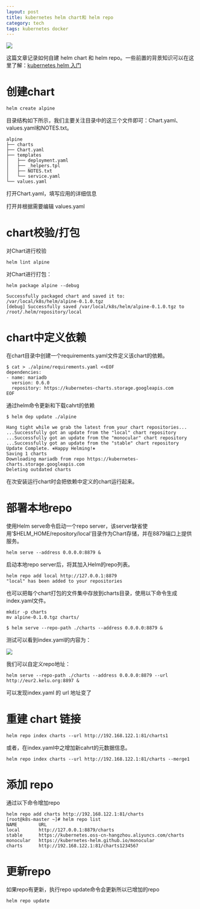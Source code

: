 ```yaml
---
layout: post
title: kubernetes helm chart和 helm repo
category: tech
tags: kubernetes docker
---
```

![](https://cdn.kelu.org/blog/tags/k8s.jpg)

这篇文章记录如何自建 helm chart 和 helm repo。一些前置的背景知识可以在这里了解：[kubernetes helm 入门](/tech/2018/05/05/k8s-helm-tutorial.html)

# 创建chart 

```
helm create alpine
```

目录结构如下所示，我们主要关注目录中的这三个文件即可：Chart.yaml、values.yaml和NOTES.txt。

```
alpine
├── charts
├── Chart.yaml
├── templates
│   ├── deployment.yaml
│   ├── _helpers.tpl
│   ├── NOTES.txt
│   └── service.yaml
└── values.yaml
```

打开Chart.yaml，填写应用的详细信息

打开并根据需要编辑 values.yaml

# chart校验/打包

对Chart进行校验

```
helm lint alpine
```

对Chart进行打包：

```
helm package alpine --debug

Successfully packaged chart and saved it to: /var/local/k8s/helm/alpine-0.1.0.tgz
[debug] Successfully saved /var/local/k8s/helm/alpine-0.1.0.tgz to /root/.helm/repository/local
```

# chart中定义依赖

在chart目录中创建一个requirements.yaml文件定义该chart的依赖。

```
$ cat > ./alpine/requirements.yaml <<EOF
dependencies:
- name: mariadb
  version: 0.6.0
  repository: https://kubernetes-charts.storage.googleapis.com
EOF
```

通过helm命令更新和下载cahrt的依赖

```
$ helm dep update ./alpine

Hang tight while we grab the latest from your chart repositories...
...Successfully got an update from the "local" chart repository
...Successfully got an update from the "monocular" chart repository
...Successfully got an update from the "stable" chart repository
Update Complete. ⎈Happy Helming!⎈
Saving 1 charts
Downloading mariadb from repo https://kubernetes-charts.storage.googleapis.com
Deleting outdated charts
```

在次安装运行chart时会把依赖中定义的chart运行起来。

# 部署本地repo

使用Helm serve命令启动一个repo server，该server缺省使用’$HELM_HOME/repository/local’目录作为Chart存储，并在8879端口上提供服务。

```
helm serve --address 0.0.0.0:8879 &
```

启动本地repo server后，将其加入Helm的repo列表。

```
helm repo add local http://127.0.0.1:8879
"local" has been added to your repositories
```

也可以把每个chart打包的文件集中存放到charts目录，使用以下命令生成index.yaml文件。

```
mkdir -p charts
mv alpine-0.1.0.tgz charts/

$ helm serve --repo-path ./charts --address 0.0.0.0:8879 &
```

测试可以看到index.yaml的内容为：

![](https://cdn.kelu.org/blog/2018/05/20180524155509.jpg)

我们可以自定义repo地址：

```
helm serve --repo-path ./charts --address 0.0.0.0:8879 --url http://eur2.kelu.org:8897 &
```

可以发现index.yaml 的 url 地址变了

# 重建 chart 链接

```
helm repo index charts --url http://192.168.122.1:81/charts1
```

或者，在index.yaml中之增加新cahrt的元数据信息。

```
helm repo index charts --url http://192.168.122.1:81/charts --merge1
```

# 添加 repo

通过以下命令增加repo

```
helm repo add charts http://192.168.122.1:81/charts
[root@k8s-master ~]# helm repo list
NAME        URL
local       http://127.0.0.1:8879/charts
stable      https://kubernetes.oss-cn-hangzhou.aliyuncs.com/charts
monocular   https://kubernetes-helm.github.io/monocular
charts      http://192.168.122.1:81/charts1234567
```

# 更新repo

如果repo有更新，执行repo update命令会更新所以已增加的repo

```
helm repo update
```

